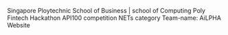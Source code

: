 Singapore Ploytechnic
School of Business | school of Computing
Poly Fintech Hackathon API100 competition
NETs category
Team-name: AiLPHA
Website
